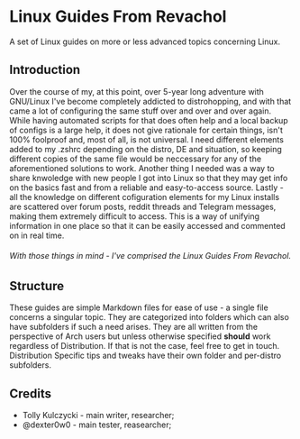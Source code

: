 # Linux Guides From Revachol
A set of Linux guides on more or less advanced topics concerning Linux.

## Introduction
Over the course of my, at this point, over 5-year long adventure with GNU/Linux I've become completely addicted to distrohopping, and with that came a lot of configuring the same stuff over and over and over again. While having automated scripts for that does often help and a local backup of configs is a large help, it does not give rationale for certain things, isn't 100% foolproof and, most of all, is not universal. I need different elements added to my .zshrc depending on the distro, DE and situation, so keeping different copies of the same file would be neccessary for any of the aforementioned solutions to work.
Another thing I needed was a way to share knwoledge with new people I got into Linux so that they may get info on the basics fast and from a reliable and easy-to-access source.
Lastly - all the knowledge on different cofiguration elements for my Linux installs are scattered over forum posts, reddit threads and Telegram messages, making them extremely difficult to access. This is a way of unifying information in one place so that it can be easily accessed and commented on in real time.

###### With those things in mind - I've comprised the Linux Guides From Revachol.

## Structure
These guides are simple Markdown files for ease of use - a single file concerns a singular topic. They are categorized into folders which can also have subfolders if such a need arises. They are all written from the perspective of Arch users but unless otherwise specified **should** work regardless of Distribution. If that is not the case, feel free to get in touch. Distribution Specific tips and tweaks have their own folder and per-distro subfolders.

## Credits
- Tolly Kulczycki - main writer, researcher;
- @dexter0w0 - main tester, reasearcher;